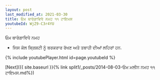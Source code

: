 ```yaml
---
layout: post
last_modified_at: 2021-03-30
title: ਓਮ ਥਾਰੰਗਾਵਿਧੇ ਨਮਹ ੧੧ ਟਾਇਮਸ
youtubeId: WjZ9-C3r4YU
---
```

 
 
 ਓਮ ਥਾਰੰਗਾਵਿਧੇ ਨਮਹ  
 
 -  ਜਿਸ ਕੋਲ ਸ੍ਰਿਸ਼ਟੀ ਨੂੰ ਬਰਕਰਾਰ ਰੱਖਣ ਅਤੇ ਤਬਾਹੀ ਦੀਆਂ ਲਹਿਰਾਂ ਹਨ. 
 
  
 
  
 
 
 
 
 
 


{% include youtubePlayer.html id=page.youtubeId %}
 
[Next]({{ site.baseurl }}{% link  split1/_posts/2014-08-03-ਓਮ ਮਲੀਨ ਨਮਹ ੧੧ ਟਾਇਮਸ.md%})
 
